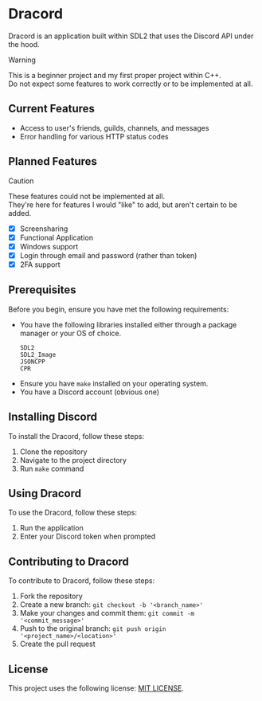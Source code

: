 # Dracord
Dracord is an application built within SDL2 that uses the Discord API under the hood.


> [!WARNING]
> This is a beginner project and my first proper project within C++. <br/>
> Do not expect some features to work correctly or to be implemented at all.


## Current Features
- Access to user's friends, guilds, channels, and messages
- Error handling for various HTTP status codes

## Planned Features
> [!CAUTION]
> These features could not be implemented at all. <br/>
> They're here for features I would "like" to add, but aren't certain to be added.

- [x] Screensharing
- [x] Functional Application
- [x] Windows support
- [x] Login through email and password (rather than token)
- [x] 2FA support

## Prerequisites
Before you begin, ensure you have met the following requirements:

- You have the following libraries installed either through a package manager or your OS of choice.
  ```
  SDL2
  SDL2_Image
  JSONCPP
  CPR
  ```
- Ensure you have `make` installed on your operating system.
- You have a Discord account (obvious one)

## Installing Discord

To install the Dracord, follow these steps:

1. Clone the repository
2. Navigate to the project directory
3. Run `make` command

## Using Dracord

To use the Dracord, follow these steps:

1. Run the application
2. Enter your Discord token when prompted

## Contributing to Dracord

To contribute to Dracord, follow these steps:

1. Fork the repository
2. Create a new branch: `git checkout -b '<branch_name>'`
3. Make your changes and commit them: `git commit -m '<commit_message>'`
4. Push to the original branch: `git push origin '<project_name>/<location>'`
5. Create the pull request

## License

This project uses the following license: [MIT LICENSE](https://github.com/aitezera/dracord/blob/main/LICENSE).